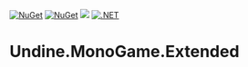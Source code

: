 [![NuGet](https://img.shields.io/nuget/v/Undine.MonoGame.Extended.Entities.svg)](https://www.nuget.org/packages/Undine.MonoGame.Extended.Entities) 
[![NuGet](https://img.shields.io/nuget/dt/Undine.MonoGame.Extended.Entities.svg)](https://www.nuget.org/packages/Undine.MonoGame.Extended.Entities)
![](https://vistr.dev/badge?repo=tomaszcekalo.Undine.MonoGame.Extended.Entities)
[![.NET](https://github.com/tomaszcekalo/Undine.MonoGame.Extended.Entities/actions/workflows/dotnet.yml/badge.svg)](https://github.com/tomaszcekalo/Undine.MonoGame.Extended.Entities/actions/workflows/dotnet.yml)
# Undine.MonoGame.Extended



